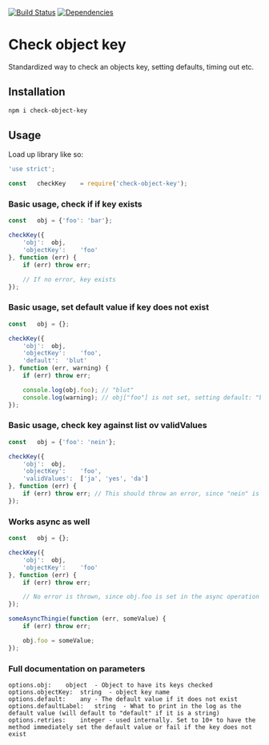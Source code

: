 [![Build Status](https://travis-ci.org/larvit/check-object-key.svg?branch=master)](https://travis-ci.org/larvit/check-object-key) [![Dependencies](https://david-dm.org/larvit/check-object-key.svg)](https://david-dm.org/larvit/check-object-key.svg)

# Check object key

Standardized way to check an objects key, setting defaults, timing out etc.

## Installation

```bash
npm i check-object-key
```

## Usage

Load up library like so:

```javascript
'use strict';

const	checkKey	= require('check-object-key');
```

### Basic usage, check if if key exists

```javascript
const	obj	= {'foo': 'bar'};

checkKey({
	'obj':	obj,
	'objectKey':	'foo'
}, function (err) {
	if (err) throw err;

	// If no error, key exists
});
```

### Basic usage, set default value if key does not exist

```javascript
const	obj	= {};

checkKey({
	'obj':	obj,
	'objectKey':	'foo',
	'default':	'blut'
}, function (err, warning) {
	if (err) throw err;

	console.log(obj.foo); // "blut"
	console.log(warning); // obj["foo"] is not set, setting default: "blut"
});
```

### Basic usage, check key against list ov validValues

```javascript
const	obj	= {'foo': 'nein'};

checkKey({
	'obj':	obj,
	'objectKey':	'foo',
	'validValues':	['ja', 'yes', 'da']
}, function (err) {
	if (err) throw err; // This should throw an error, since "nein" is not in the validValues array
});
```

### Works async as well

```javascript
const	obj	= {};

checkKey({
	'obj':	obj,
	'objectKey':	'foo'
}, function (err) {
	if (err) throw err;

	// No error is thrown, since obj.foo is set in the async operation below
});

someAsyncThingie(function (err, someValue) {
	if (err) throw err;

	obj.foo	= someValue;
});
```

### Full documentation on parameters

```
options.obj:	object	- Object to have its keys checked
options.objectKey:	string	- object key name
options.default:	any	- The default value if it does not exist
options.defaultLabel:	string	- What to print in the log as the default value (will default to "default" if it is a string)
options.retries:	integer	- used internally. Set to 10+ to have the method immediately set the default value or fail if the key does not exist
```
